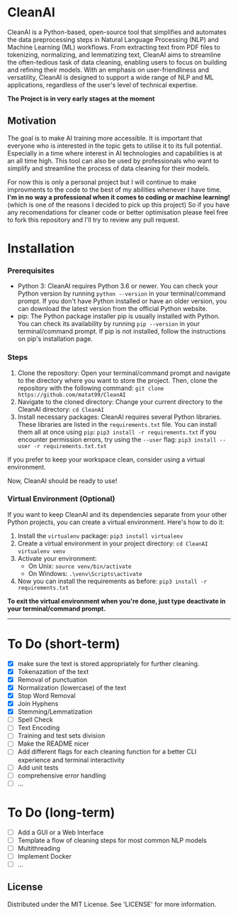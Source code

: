 # CleanAI

CleanAI is a Python-based, open-source tool that simplifies and automates the data preprocessing steps in Natural Language Processing (NLP) and Machine Learning (ML) workflows. From extracting text from PDF files to tokenizing, normalizing, and lemmatizing text, CleanAI aims to streamline the often-tedious task of data cleaning, enabling users to focus on building and refining their models. With an emphasis on user-friendliness and versatility, CleanAI is designed to support a wide range of NLP and ML applications, regardless of the user's level of technical expertise.

**The Project is in very early stages at the moment**


## Motivation

The goal is to make AI training more accessible. It is important that everyone
who is interested in the topic gets to utilise it to its full potential. Especially in a time where interest in AI technologies and capabilities is at an all time high. This tool can also be used by professionals who want to simplify and streamline the process of data cleaning for their models.

For now this is only a personal project but I will continue to make improvments to the code
to the best of my abilities whenever I have time. **I'm in no way a professional when it comes to coding or machine learning!** (which is one of the reasons I decided to pick up this project) So if you have any recomendations for cleaner code or better optimisation please feel free to fork this repository and I'll try to review any pull request.

# Installation 

### Prerequisites

- Python 3: CleanAI requires Python 3.6 or newer. You can check your Python version by running `python --version` in your terminal/command prompt. If you don't have Python installed or have an older version, you can download the latest version from the official Python website.
- pip: The Python package installer pip is usually installed with Python. You can check its availability by running `pip --version` in your terminal/command prompt. If pip is not installed, follow the instructions on pip's installation page.

### Steps
1. Clone the repository: 
    Open your terminal/command prompt and navigate to the directory where you want to store the project. Then, clone the repository with the following command:
    `git clone https://github.com/matat99/CleanAI`
2. Navigate to the cloned directory:
    Change your current directory to the CleanAI directory:
    `cd CleanAI`
3. Install necessary packages:
    CleanAI requires several Python libraries. These libraries are listed in the `requirements.txt` file. You can install them all at once using `pip`:
    `pip3 install -r requirements.txt`
    if you encounter permission errors, try using the `--user` flag:
    `pip3 install --user -r requirements.txt.txt`

If you prefer to keep your workspace clean, consider using a virtual environment.

Now, CleanAI should be ready to use!

### Virtual Environment (Optional)
If you want to keep CleanAI and its dependencies separate from your other Python projects, you can create a virtual environment. Here's how to do it:
1. Install the `virtualenv` package:
    `pip3 install virtualenv`
2. Create a virtual environment in your project directory:
   `cd CleanAI`
    `virtualenv venv`
3. Activate your environment:
    - On Unix:
    `source venv/bin/activate`
    - On Windows:
    `.\venv\Scripts\activate`
4. Now you can install the requirements as before:
    `pip3 install -r requirements.txt`

**To exit the virtual environment when you're done, just type deactivate in your terminal/command prompt.**
***

# To Do (short-term)

 - [x] make sure the text is stored appropriately for further cleaning. 
 - [x] Tokenazation of the text
 - [x] Removal of punctuation
 - [x] Normalization (lowercase) of the text
 - [x] Stop Word Removal
 - [x] Join Hyphens
 - [x] Stemming/Lemmatization
 - [ ] Spell Check
 - [ ] Text Encoding 
 - [ ] Training and test sets division
 - [ ] Make the README nicer
 - [ ] Add different flags for each cleaning function for a better CLI experience and terminal interactivity
 - [ ] Add unit tests
 - [ ] comprehensive error handling
 - [ ] ...

 # To Do (long-term)

 - [ ] Add a GUI or a Web Interface
 - [ ] Template a flow of cleaning steps for most common NLP models
 - [ ] Multithreading
 - [ ] Implement Docker
 - [ ] ...

## License 

Distributed under the MIT License. See 'LICENSE' for more information.
